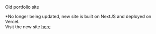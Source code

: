 Old portfolio site

*No longer being updated, new site is built on NextJS and deployed on Vercel.  
Visit the new site [here](https://namtruong.vercel.app/)

